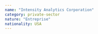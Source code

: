 ```yaml
---
name: "Intensity Analytics Corporation"
category: private-sector
nature: "Entreprise"
nationality: USA
---
```

    